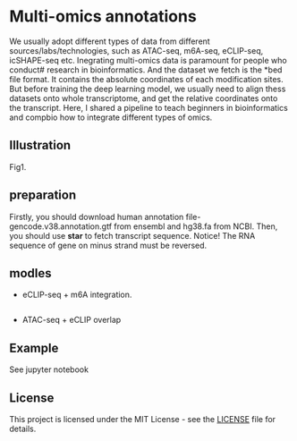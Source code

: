 # Multi-omics annotations
We usually adopt different types of data from different sources/labs/technologies, such as ATAC-seq, m6A-seq, eCLIP-seq, icSHAPE-seq etc. Inegrating multi-omics data is paramount for people who conduct# research in bioinformatics. And the dataset we fetch is the *bed file format. It contains the absolute coordinates of each modification sites. But before training the deep learning model, we usually need to align thess datasets onto whole transcriptome, and get the relative coordinates onto the transcript. Here, I shared a pipeline to teach beginners in bioinformatics and compbio how to integrate different types of omics.

## Illustration
Fig1. 
## preparation
Firstly, you should download human annotation file-gencode.v38.annotation.gtf from ensembl and hg38.fa from NCBI. 
Then, you should use **star** to fetch transcript sequence. Notice! The RNA sequence of gene on minus strand must be reversed.

## modles
- eCLIP-seq + m6A integration.
```

```
- ATAC-seq + eCLIP overlap

## Example
See jupyter notebook

## License

This project is licensed under the MIT License - see the [LICENSE](LICENSE) file for details.
